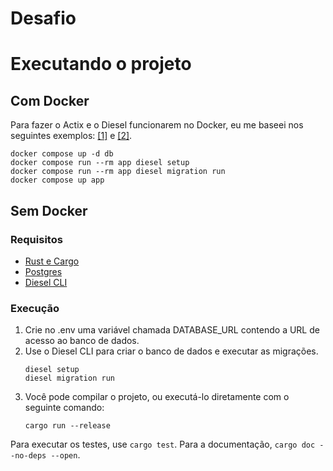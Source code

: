 # Desafio

# Executando o projeto

## Com Docker

Para fazer o Actix e o Diesel funcionarem no Docker, eu me baseei nos seguintes exemplos: [[1]](https://medium.com/@aniketsuryawanshixz1/building-a-rust-api-with-actix-web-diesel-postgres-and-docker-09b0958552aa) e [[2]](https://www.codefeetime.com/post/docker-config-for-actix-web-diesel-and-postgres/).

```
docker compose up -d db
docker compose run --rm app diesel setup
docker compose run --rm app diesel migration run
docker compose up app
```

## Sem Docker

### Requisitos
* [Rust e Cargo](https://www.rust-lang.org/tools/install)
* [Postgres](https://www.postgresql.org/download/)
* [Diesel CLI](http://diesel.rs/guides/getting-started.html)

### Execução
1. Crie no .env uma variável chamada DATABASE_URL contendo a URL de acesso ao banco de dados.
2. Use o Diesel CLI para criar o banco de dados e executar as migrações.
   ```
   diesel setup
   diesel migration run
   ```
3. Você pode compilar o projeto, ou executá-lo diretamente com o seguinte comando:
   ```
   cargo run --release
   ```
Para executar os testes, use ```cargo test```. Para a documentação, ```cargo doc --no-deps --open```.
